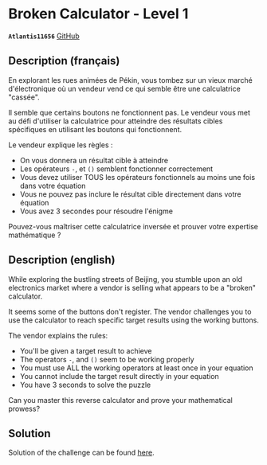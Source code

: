 # Broken Calculator - Level 1

**`Atlantis11656`** [GitHub](https://github.com/MassinissaDjellouli)

## Description (français)

En explorant les rues animées de Pékin, vous tombez sur un vieux marché d'électronique où un vendeur vend ce qui semble être une calculatrice "cassée".

Il semble que certains boutons ne fonctionnent pas. Le vendeur vous met au défi d'utiliser la calculatrice pour atteindre des résultats cibles spécifiques en utilisant les boutons qui fonctionnent.

Le vendeur explique les règles :
- On vous donnera un résultat cible à atteindre
- Les opérateurs `-`, et `()` semblent fonctionner correctement
- Vous devez utiliser TOUS les opérateurs fonctionnels au moins une fois dans votre équation
- Vous ne pouvez pas inclure le résultat cible directement dans votre équation
- Vous avez 3 secondes pour résoudre l'énigme

Pouvez-vous maîtriser cette calculatrice inversée et prouver votre expertise mathématique ?

## Description (english)

While exploring the bustling streets of Beijing, you stumble upon an old electronics market where a vendor is selling what appears to be a "broken" calculator.

It seems some of the buttons don't register. The vendor challenges you to use the calculator to reach specific target results using the working buttons.

The vendor explains the rules:
- You'll be given a target result to achieve
- The operators `-`, and `()` seem to be working properly
- You must use ALL the working operators at least once in your equation
- You cannot include the target result directly in your equation
- You have 3 seconds to solve the puzzle

Can you master this reverse calculator and prove your mathematical prowess?


## Solution

Solution of the challenge can be found [here](solution/README.md).
